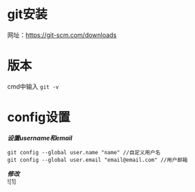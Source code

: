# git安装
网址：https://git-scm.com/downloads
# 版本
cmd中输入  `git -v`
# config设置  
***设置username和email***  
```
git config --global user.name "name" //自定义用户名
git config --global user.email "email@email.com" //用户邮箱
```
***修改***  
![1]
